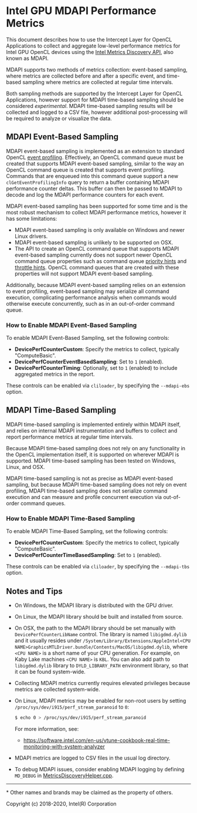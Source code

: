 # Intel GPU MDAPI Performance Metrics

This document describes how to use the Intercept Layer for OpenCL Applications
to collect and aggregate low-level performance metrics for Intel GPU OpenCL
devices using the [Intel Metrics Discovery API](https://github.com/intel/metrics-discovery),
also known as MDAPI.

MDAPI supports two methods of metrics collection: event-based sampling, where
metrics are collected before and after a specific event, and time-based sampling
where metrics are collected at regular time intervals.

Both sampling methods are supported by the Intercept Layer for OpenCL Applications,
however support for MDAPI time-based sampling should be considered _experimental_.
MDAPI time-based sampling results will be collected and logged to a CSV file,
however additional post-processing will be required to analyze or visualize the
data.

## MDAPI Event-Based Sampling

MDAPI event-based sampling is implemented as an extension to standard OpenCL
[event profiling](https://www.khronos.org/registry/OpenCL/specs/2.2/html/OpenCL_API.html#event-profiling-info-table).
Effectively, an OpenCL command queue must be created that supports MDAPI event-based
sampling, similar to the way an OpenCL command queue is created that supports
event profiling.  Commands that are enqueued into this command queue support a
new `clGetEventProfilingInfo` query to return a buffer containing MDAPI performance
counter deltas.  This buffer can then be passed to MDAPI to decode and log the
MDAPI performance counters for each event.

MDAPI event-based sampling has been supported for some time and is the most robust
mechanism to collect MDAPI performance metrics, however it has some limitations:

* MDAPI event-based sampling is only available on Windows and newer Linux drivers.
* MDAPI event-based sampling is unlikely to be supported on OSX.
* The API to create an OpenCL command queue that supports MDAPI event-based
sampling currently does not support newer OpenCL command queue properties such
as command queue [priority hints](https://www.khronos.org/registry/OpenCL/specs/2.2/html/OpenCL_Ext.html#cl_khr_priority_hints)
and [throttle hints](https://www.khronos.org/registry/OpenCL/specs/2.2/html/OpenCL_Ext.html#cl_khr_throttle_hints).
OpenCL command queues that are created with these properties will not support
MDAPI event-based sampling.

Additionally, because MDAPI event-based sampling relies on an extension to event
profiling, event-based sampling may serialize all command execution, complicating
performance analysis when commands would otherwise execute concurrently, such as in
an out-of-order command queue.

### How to Enable MDAPI Event-Based Sampling

To enable MDAPI Event-Based Sampling, set the following controls:

* **DevicePerfCounterCustom**: Specify the metrics to collect, typically "ComputeBasic".
* **DevicePerfCounterEventBasedSampling**: Set to `1` (enabled).
* **DevicePerfCounterTiming**: Optionally, set to `1` (enabled) to include aggregated metrics in the report.

These controls can be enabled via `cliloader`, by specifying the `--mdapi-ebs` option.

## MDAPI Time-Based Sampling

MDAPI time-based sampling is implemented entirely within MDAPI itself, and relies
on internal MDAPI instrumentation and buffers to collect and report performance metrics
at regular time intervals.

Because MDAPI time-based sampling does not rely on any functionality in the OpenCL
implementation itself, it is supported on wherever MDAPI is supported.
MDAPI time-based sampling has been tested on Windows, Linux, and OSX.

MDAPI time-based sampling is not as precise as MDAPI event-based sampling, but
because MDAPI time-based sampling does not rely on event profiling, MDAPI
time-based sampling does not serialize command execution and can measure
and profile concurrent execution via out-of-order command queues.

### How to Enable MDAPI Time-Based Sampling

To enable MDAPI Time-Based Sampling, set the following controls:

* **DevicePerfCounterCustom**: Specify the metrics to collect, typically "ComputeBasic".
* **DevicePerfCounterTimeBasedSampling**: Set to `1` (enabled).

These controls can be enabled via `cliloader`, by specifying the `--mdapi-tbs` option.

## Notes and Tips

* On Windows, the MDAPI library is distributed with the GPU driver.
* On Linux, the MDAPI library should be built and installed from source.
* On OSX, the path to the MDAPI library should be set manually with
`DevicePerfCounterLibName` control. The library is named `libigdmd.dylib` and
it usually resides under `/System/Library/Extensions/AppleIntel<CPU NAME>GraphicsMTLDriver.bundle/Contents/MacOS/libigdmd.dylib`,
where `<CPU NAME>` is a short name of your CPU generation. For example, on Kaby
Lake machines `<CPU NAME>` is `KBL`. You can also add path to `libigdmd.dylib`
library to `DYLD_LIBRARY_PATH` environment library, so that it can be found system-wide.
* Collecting MDAPI metrics currently requires elevated privileges
because metrics are collected system-wide.
* On Linux, MDAPI metrics may be enabled for non-root users
by setting `/proc/sys/dev/i915/perf_stream_paranoid` to `0`:

    ```sh
    $ echo 0 > /proc/sys/dev/i915/perf_stream_paranoid
    ```

    For more information, see:
    * https://software.intel.com/en-us/vtune-cookbook-real-time-monitoring-with-system-analyzer
* MDAPI metrics are logged to CSV files in the usual log directory.
* To debug MDAPI issues, consider enabling MDAPI logging by defining `MD_DEBUG` in
[MetricsDiscoveryHelper.cpp](../intercept/mdapi/MetricsDiscoveryHelper.cpp).

---

\* Other names and brands may be claimed as the property of others.

Copyright (c) 2018-2020, Intel(R) Corporation
